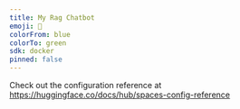 ```yaml
---
title: My Rag Chatbot
emoji: 🐢
colorFrom: blue
colorTo: green
sdk: docker
pinned: false
---
```


Check out the configuration reference at https://huggingface.co/docs/hub/spaces-config-reference
